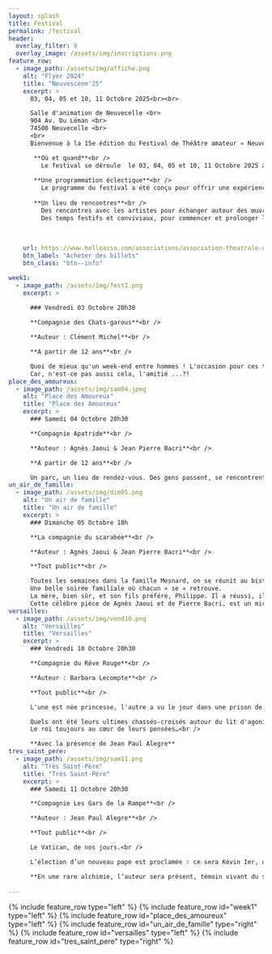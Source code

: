 ```yaml
---
layout: splash
title: Festival
permalink: /festival
header:
  overlay_filter: 0
  overlay_image: /assets/img/inscriptions.png
feature_row:
  - image_path: /assets/img/affiche.png
    alt: "Flyer 2024"
    title: "Neuvescène'25"
    excerpt: >
      03, 04, 05 et 10, 11 Octobre 2025<br><br>

      Salle d'animation de Neuvecelle <br>
      904 Av. Du Léman <br>
      74500 Neuvecelle <br>
      <br>
      Bienvenue à la 15e édition du Festival de Théâtre amateur « NeuveScène’25 » un rendez-vous incontournable pour les amoureux de la scène, de l’émotion et de la création artistique !<br>

       **Où et quand**<br />
         Le festival se déroule  le 03, 04, 05 et 10, 11 Octobre 2025 à  la salle d’animation de Neuvecelle un cadre unique qui devient, le temps de quelques jours, le théâtre vivant d’une                programmation riche, engagée et festive.
         
       **Une programmation éclectique**<br />
         Le programme du festival a été conçu pour offrir une expérience théâtrale accessible à tous, mêlant tradition et modernité, réflexion et divertissement. Que vous soyez passionné de               théâtre, curieux ou simple promeneur, vous y trouverez de quoi nourrir votre imagination et vos émotions.
         
       **Un lieu de rencontres**<br />
         Des rencontres avec les artistes pour échanger autour des œuvres présentées.
         Des temps festifs et conviviaux, pour commencer et prolonger les soirées dans une ambiance chaleureuse dans un espace convivial avec petite restauration et buvette.
      
         
          
    url: https://www.helloasso.com/associations/association-theatrale-de-neuvecelle/evenements/neuvescene-25
    btn_label: "Acheter des billets"
    btn_class: "btn--info"

week1:
  - image_path: /assets/img/fest1.png
    excerpt: >
      
      ### Vendredi 03 Octobre 20h30

      **Compagnie des Chats-garous**<br />

      **Auteur : Clément Michel**<br />

      **A partir de 12 ans**<br />

      Quoi de mieux qu'un week-end entre hommes ! L'occasion pour ces trois-là de se replonger dans leurs souvenirs, rire, faire la sieste, cuisiner, retrouver leur complicité, refaire le monde… Mais aussi un temps pour se dévoiler à cœur ouvert, et même se dire quelques vérités !<br />
      Car, n'est-ce pas aussi cela, l'amitié ...?!
place_des_amoureux:
  - image_path: /assets/img/sam04.jpeg
    alt: "Place des Amoureux"
    title: "Place des Amoureux"
    excerpt: >
      ### Samedi 04 Octobre 20h30

      **Compagnie Apatride**<br />

      **Auteur : Agnès Jaoui & Jean Pierre Bacri**<br />

      **A partir de 12 ans**<br />

      Un parc, un lieu de rendez-vous. Des gens passent, se rencontrent, s’aiment, se déchirent ou parfois, ne se voient pas.
un_air_de_famille:
  - image_path: /assets/img/dim05.png
    alt: "Un air de famille"
    title: "Un air de famille"
    excerpt: >
      ### Dimanche 05 Octobre 18h

      **La compagnie du scarabée**<br />

      **Auteur : Agnès Jaoui & Jean Pierre Bacri**<br />

      **Tout public**<br />

      Toutes les semaines dans la famille Mesnard, on se réunit au bistrot dont Henri est le patron avant d’aller manger tous ensemble aux ducs de Bretagne. 
      Une belle soirée familiale où chacun « se » retrouve. 
      La mère, bien sûr, et son fils préféré, Philippe. Il a réussi, il est cadre dans une entreprise qui emploie aussi sa sœur Betty, une célibataire farouche. Philippe est marié à Yolande dont c’est l’anniversaire, aujourd’hui. Mais les choses ne se passent pas tout à fait comme elles devraient se passer. Et quand Fred, la serveuse, se mêle des histoires de famille, les réjouissances prennent des allures de règlements de compte…
      Cette célèbre pièce de Agnès Jaoui et de Pierre Bacri, est un miroir sans pitié des grandeurs et misères de nos chères familles. 
versailles:
  - image_path: /assets/img/vend10.png
    alt: "Versailles"
    title: "Versailles"
    excerpt: >
      ### Vendredi 10 Octobre 20h30

      **Compagnie du Rêve Rouge**<br />

      **Auteur : Barbara Lecompte**<br />

      **Tout public**<br />

      L'une est née princesse, l'autre a vu le jour dans une prison de Niort. La première est une protestante convertie pour raison d’État (elle est l'épouse du frère du roi de France). La seconde a séduit le roi par sa beauté, sa sagesse et sa grande dévotion… Parce que Versailles bat au rythme des désirs de Louis XIV, la princesse Palatine, aussi drôle que laide, aussi fière que sensible, devra s'incliner trente ans durant devant le dernier amour du souverain, la fine madame de Maintenon, épousée en secret.<br />

      Quels ont été leurs ultimes chassés-croisés autour du lit d'agonie de cet homme qu'elles ont tant aimé ? À l'heure du glas, du ballet affairé des médecins imbéciles et impuissants, les règles du jeu changent et la chance tourne... La truculente Palatine, au grand cœur blessé, et la froide madame de Maintenon au destin d'aventurière hors norme, sont les deux reines de cet échiquier. Deux âmes fortes, deux beaux personnages du grand théâtre qu'est la cour de Versailles ! C’est à partir de la riche correspondance de la princesse Palatine, au verbe haut en couleur, que j’ai imaginé leur ultime joute ; entre rancunes et jalousies, nostalgies et confidences de femmes. 
      Le roi toujours au cœur de leurs pensées…<br />

      **Avec la présence de Jean Paul Alegre**
tres_saint_pere:
  - image_path: /assets/img/sam11.png
    alt: "Très Saint-Père"
    title: "Très Saint-Père"
    excerpt: >
      ### Samedi 11 Octobre 20h30

      **Compagnie Les Gars de la Rampe**<br />

      **Auteur : Jean Paul Alegre**<br />

      **Tout public**<br />

      Le Vatican, de nos jours.<br />

      L’élection d’un nouveau pape est proclamée : ce sera Kévin Ier, un Français de 47 ans. Pourtant, avant même sa première apparition publique, sa jeunesse et son désir de réformer profondément l’Église catholique irritent son entourage. Quelles sont donc ces réformes qu’il souhaite ardemment mettre en place ? Comment apaisera-t-il la colère de ses cardinaux ? Et qui est cette mystérieuse journaliste basque avec qui il semble entretenir une relation étrange ? À la croisée de la satire et du thriller politique, le texte Très Saint-Père, de Jean-Paul Alègre, nous plonge dans les arcanes d’un Vatican contemporain, où la tension entre tradition et modernité atteint son paroxysme. Les jeux de pouvoir, les intrigues secrètes et les questions d’identité s’entrelacent dans cette fresque où chaque décision est susceptible de provoquer un coup de théâtre.<br />

      **En une rare alchimie, l’auteur sera présent, témoin vivant du souffle qu’il a donné aux personnages.**<br />
      
---
```


{% include feature_row type="left" %}
{% include feature_row id="week1" type="left" %}
{% include feature_row id="place_des_amoureux" type="left" %}
{% include feature_row id="un_air_de_famille" type="right" %}
{% include feature_row id="versailles" type="left" %}
{% include feature_row id="tres_saint_pere" type="right" %}
